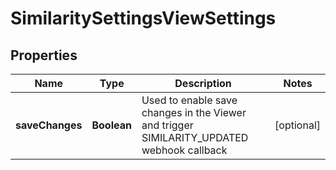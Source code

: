 

# SimilaritySettingsViewSettings


## Properties

| Name | Type | Description | Notes |
|------------ | ------------- | ------------- | -------------|
|**saveChanges** | **Boolean** | Used to enable save changes in the Viewer and trigger SIMILARITY_UPDATED webhook callback |  [optional] |



